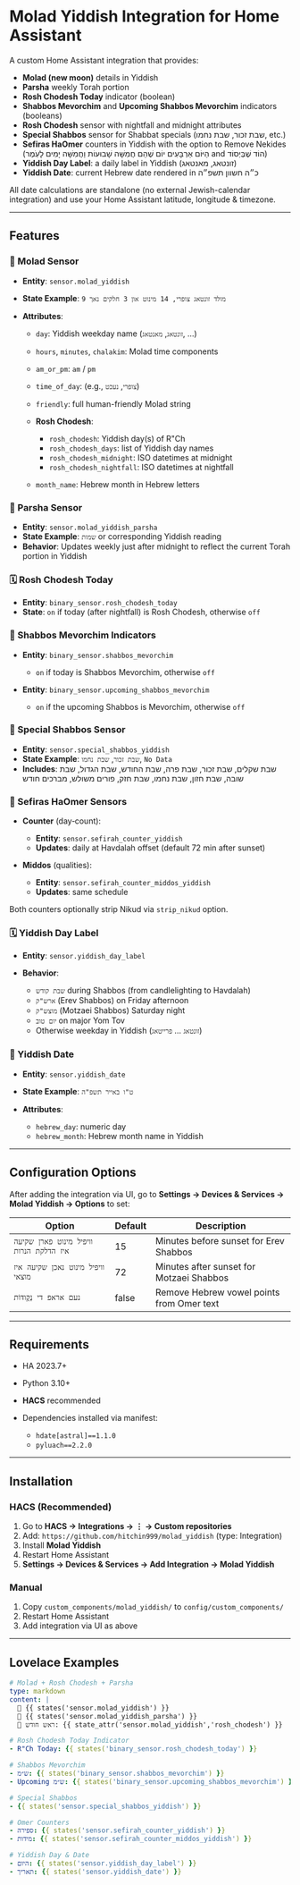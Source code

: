 # Molad Yiddish Integration for Home Assistant

A custom Home Assistant integration that provides:

* **Molad (new moon)** details in Yiddish
* **Parsha** weekly Torah portion
* **Rosh Chodesh Today** indicator (boolean)
* **Shabbos Mevorchim** and **Upcoming Shabbos Mevorchim** indicators (booleans)
* **Rosh Chodesh** sensor with nightfall and midnight attributes
* **Special Shabbos** sensor for Shabbat specials (שבת זכור, שבת נחמו, etc.)
* **Sefiras HaOmer** counters in Yiddish with the option to Remove Nekides (הַיּוֹם אַרְבָּעִים יוֹם שֶׁהֵם חֲמִשָּׁה שָׁבוּעוֹת וַחֲמִשָּׁה יָמִים לָעֹֽמֶר and הוֹד שֶׁבְּיְסוֹד)
* **Yiddish Day Label**: a daily label in Yiddish (זונטאג, מאנטאג)
* **Yiddish Date**: current Hebrew date rendered in כ״ה חשוון תשפ״ה

All date calculations are standalone (no external Jewish-calendar integration) and use your Home Assistant latitude, longitude & timezone.

---

## Features

### 🌙 Molad Sensor

* **Entity**: `sensor.molad_yiddish`
* **State Example**: `מולד זונטאג צופרי, 14 מינוט און 3 חלקים נאך 9`
* **Attributes**:

  * `day`: Yiddish weekday name (`זונטאג`, `מאנטאג`, …)
  * `hours`, `minutes`, `chalakim`: Molad time components
  * `am_or_pm`: `am` / `pm`
  * `time_of_day`: (e.g., `צופרי`, `נעכט`)
  * `friendly`: full human-friendly Molad string
  * **Rosh Chodesh**:

    * `rosh_chodesh`: Yiddish day(s) of R"Ch
    * `rosh_chodesh_days`: list of Yiddish day names
    * `rosh_chodesh_midnight`: ISO datetimes at midnight
    * `rosh_chodesh_nightfall`: ISO datetimes at nightfall
  * `month_name`: Hebrew month in Hebrew letters

### 📖 Parsha Sensor

* **Entity**: `sensor.molad_yiddish_parsha`
* **State Example**: `שמות` or corresponding Yiddish reading
* **Behavior**: Updates weekly just after midnight to reflect the current Torah portion in Yiddish

### 🗓️ Rosh Chodesh Today

* **Entity**: `binary_sensor.rosh_chodesh_today`
* **State**: `on` if today (after nightfall) is Rosh Chodesh, otherwise `off`

### 🌟 Shabbos Mevorchim Indicators

* **Entity**: `binary_sensor.shabbos_mevorchim`

  * `on` if today is Shabbos Mevorchim, otherwise `off`
* **Entity**: `binary_sensor.upcoming_shabbos_mevorchim`

  * `on` if the upcoming Shabbos is Mevorchim, otherwise `off`

### 🌟 Special Shabbos Sensor

* **Entity**: `sensor.special_shabbos_yiddish`
* **State Example**: `שבת זכור`, `שבת נחמו`, `No Data`
* **Includes**: שבת שקלים, שבת זכור, שבת פרה, שבת החודש, שבת הגדול, שבת שובה, שבת חזון, שבת נחמו, שבת חזק, פורים משולש, מברכים חודש

### 🔢 Sefiras HaOmer Sensors

* **Counter** (day‐count):

  * **Entity**: `sensor.sefirah_counter_yiddish`
  * **Updates**: daily at Havdalah offset (default 72 min after sunset)
* **Middos** (qualities):

  * **Entity**: `sensor.sefirah_counter_middos_yiddish`
  * **Updates**: same schedule

Both counters optionally strip Nikud via `strip_nikud` option.

### 🗓️ Yiddish Day Label

* **Entity**: `sensor.yiddish_day_label`
* **Behavior**:

  * `שבת קודש` during Shabbos (from candlelighting to Havdalah)
  * `ארש"ק` (Erev Shabbos) on Friday afternoon
  * `מוצש"ק` (Motzaei Shabbos) Saturday night
  * `יום טוב` on major Yom Tov
  * Otherwise weekday in Yiddish (`זונטאג` … `פרייטאג`)

### 📆 Yiddish Date

* **Entity**: `sensor.yiddish_date`
* **State Example**: `ט"ו באייר תשפ"ה`
* **Attributes**:

  * `hebrew_day`: numeric day
  * `hebrew_month`: Hebrew month name in Yiddish

---

## Configuration Options

After adding the integration via UI, go to **Settings → Devices & Services → Molad Yiddish → Options** to set:

| Option                   | Default | Description                               |
| ------------------------ | ------- | ----------------------------------------- |
| `וויפיל מינוט פארן שקיעה איז הדלקת הנרות`                     | 15      | Minutes before sunset for Erev Shabbos    |
| `וויפיל מינוט נאכן שקיעה איז מוצאי`        | 72      | Minutes after sunset for Motzaei Shabbos  |
| `נעם אראפ די נְקֻודּוֹת` | false   | Remove Hebrew vowel points from Omer text |

---

## Requirements

* HA 2023.7+
* Python 3.10+
* **HACS** recommended
* Dependencies installed via manifest:

  * `hdate[astral]==1.1.0`
  * `pyluach==2.2.0`

---

## Installation

### HACS (Recommended)

1. Go to **HACS → Integrations → ⋮ → Custom repositories**
2. Add: `https://github.com/hitchin999/molad_yiddish` (type: Integration)
3. Install **Molad Yiddish**
4. Restart Home Assistant
5. **Settings → Devices & Services → Add Integration → Molad Yiddish**

### Manual

1. Copy `custom_components/molad_yiddish/` to `config/custom_components/`
2. Restart Home Assistant
3. Add integration via UI as above

---

## Lovelace Examples

```yaml
# Molad + Rosh Chodesh + Parsha
type: markdown
content: |
  🌙 {{ states('sensor.molad_yiddish') }}
  📖 {{ states('sensor.molad_yiddish_parsha') }}
  📆 ראש חודש: {{ state_attr('sensor.molad_yiddish','rosh_chodesh') }}

# Rosh Chodesh Today Indicator
- R"Ch Today: {{ states('binary_sensor.rosh_chodesh_today') }}

# Shabbos Mevorchim
- ש״מ: {{ states('binary_sensor.shabbos_mevorchim') }}
- Upcoming ש״מ: {{ states('binary_sensor.upcoming_shabbos_mevorchim') }}

# Special Shabbos
- {{ states('sensor.special_shabbos_yiddish') }}

# Omer Counters
- ספירה: {{ states('sensor.sefirah_counter_yiddish') }}
- מידות: {{ states('sensor.sefirah_counter_middos_yiddish') }}

# Yiddish Day & Date
- היום: {{ states('sensor.yiddish_day_label') }}
- תאריך: {{ states('sensor.yiddish_date') }}
```
